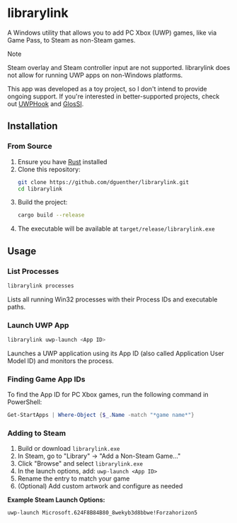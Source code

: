# librarylink

A Windows utility that allows you to add PC Xbox (UWP) games, like via Game Pass, to Steam as non-Steam games. 

> [!NOTE]
> Steam overlay and Steam controller input are not supported. librarylink does not allow for running UWP apps on non-Windows platforms.

This app was developed as a toy project, so I don't intend to provide ongoing support. If you're interested in better-supported projects, check out [UWPHook](https://github.com/BrianLima/UWPHook) and [GlosSI](https://github.com/Alia5/GlosSI).

## Installation

### From Source

1. Ensure you have [Rust](https://rustup.rs/) installed
2. Clone this repository:
   ```bash
   git clone https://github.com/dguenther/librarylink.git
   cd librarylink
   ```
3. Build the project:
   ```bash
   cargo build --release
   ```
4. The executable will be available at `target/release/librarylink.exe`

## Usage

### List Processes
```bash
librarylink processes
```
Lists all running Win32 processes with their Process IDs and executable paths.

### Launch UWP App
```bash
librarylink uwp-launch <App ID>
```
Launches a UWP application using its App ID (also called Application User Model ID) and monitors the process.

### Finding Game App IDs

To find the App ID for PC Xbox games, run the following command in PowerShell:

```powershell
Get-StartApps | Where-Object {$_.Name -match "*game name*"}
```

### Adding to Steam

1. Build or download `librarylink.exe`
2. In Steam, go to "Library" → "Add a Non-Steam Game..."
3. Click "Browse" and select `librarylink.exe`
4. In the launch options, add: `uwp-launch <App ID>`
5. Rename the entry to match your game
6. (Optional) Add custom artwork and configure as needed

**Example Steam Launch Options:**
```
uwp-launch Microsoft.624F8B84B80_8wekyb3d8bbwe!Forzahorizon5
```
